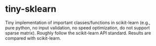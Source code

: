 # tiny-sklearn

Tiny implementation of important classes/functions in scikit-learn (e.g., pure python, no input validation, no speed optimization, do not support sparse matrix).
Roughly follow the scikit-learn API standard.
Results are compared with scikit-learn.
